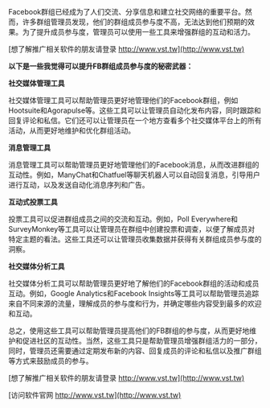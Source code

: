 Facebook群组已经成为了人们交流、分享信息和建立社交网络的重要平台。然而，许多群组管理员发现，他们的群组成员参与度不高，无法达到他们预期的效果。为了提升成员参与度，管理员可以使用一些工具来增强群组的互动和活力。

[想了解推广相关软件的朋友请登录 http://www.vst.tw](http://www.vst.tw)

**以下是一些我觉得可以提升FB群组成员参与度的秘密武器：**

**社交媒体管理工具**

社交媒体管理工具可以帮助管理员更好地管理他们的Facebook群组，例如Hootsuite和Agorapulse等。这些工具可以让管理员自动化发布内容，同时跟踪和回复评论和私信。它们还可以让管理员在一个地方查看多个社交媒体平台上的所有活动，从而更好地维护和优化群组活动。

**消息管理工具**

消息管理工具可以帮助管理员更好地管理他们的Facebook消息，从而改进群组的互动性。例如，ManyChat和Chatfuel等聊天机器人可以自动回复消息，引导用户进行互动，以及发送自动化消息序列和广告。

**互动式投票工具**

投票工具可以促进群组成员之间的交流和互动。例如，Poll Everywhere和SurveyMonkey等工具可以让管理员在群组中创建投票和调查，以便了解成员对特定主题的看法。这些工具还可以让管理员收集数据并获得有关群组成员参与度的洞察。

**社交媒体分析工具**

社交媒体分析工具可以帮助管理员更好地了解他们的Facebook群组的活动和成员互动。例如，Google Analytics和Facebook Insights等工具可以帮助管理员追踪来自不同来源的流量，理解成员的参与度和行为，并确定哪些内容受到最多的欢迎和互动。

总之，使用这些工具可以帮助管理员提高他们的FB群组的参与度，从而更好地维护和促进社区的互动性。当然，这些工具只是帮助管理员增强群组活力的一部分，同时，管理员还需要通过定期发布新的内容、回复成员的评论和私信以及推广群组等方式来鼓励成员的参与。

[想了解推广相关软件的朋友请登录 http://www.vst.tw](http://www.vst.tw)


[访问软件官网 http://www.vst.tw](http://www.vst.tw)
